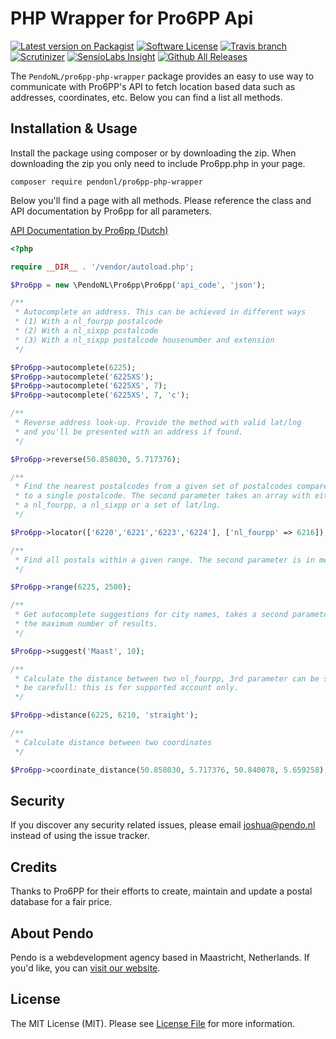 # PHP Wrapper for Pro6PP Api

[![Latest version on Packagist](https://img.shields.io/packagist/v/pendonl/laravel-fontawesome.svg?style=flat-square)](https://packagist.org/packages/pendonl/laravel-fontawesome)
[![Software License](https://img.shields.io/badge/license-MIT-brightgreen.svg?style=flat-square)](LICENSE)
[![Travis branch](https://img.shields.io/travis/PendoNL/laravel-fontawesome/master.svg)](https://travis-ci.org/PendoNL/laravel-fontawesome)
[![Scrutinizer](https://img.shields.io/scrutinizer/g/PendoNL/laravel-fontawesome.svg)](https://scrutinizer-ci.com/g/PendoNL/laravel-fontawesome/)
[![SensioLabs Insight](https://img.shields.io/sensiolabs/i/e660c560-9d50-43e3-9be1-e556ba78f189.svg)](https://insight.sensiolabs.com/projects/e660c560-9d50-43e3-9be1-e556ba78f189)
[![Github All Releases](https://img.shields.io/github/downloads/pendo/laravel-fontawesome/total.svg)](https://github.com/pendonl/laravel-fontawesome)

The `PendoNL/pro6pp-php-wrapper` package provides an easy to use way to communicate with Pro6PP's API to fetch location based data such as addresses, coordinates, etc. Below you can find a list all methods.

## Installation & Usage

Install the package using composer or by downloading the zip. When downloading the zip you only need to include Pro6pp.php in your page.

`composer require pendonl/pro6pp-php-wrapper`

Below you'll find a page with all methods.  Please reference the class and API documentation by Pro6pp for all parameters. 

[API Documentation by Pro6pp (Dutch)](https://www.pro6pp.nl/developers/basic-information)

```php
<?php

require __DIR__ . '/vendor/autoload.php';

$Pro6pp = new \PendoNL\Pro6pp\Pro6pp('api_code', 'json');

/**
 * Autocomplete an address. This can be achieved in different ways
 * (1) With a nl_fourpp postalcode
 * (2) With a nl_sixpp postalcode
 * (3) With a nl_sixpp postalcode housenumber and extension
 */

$Pro6pp->autocomplete(6225);
$Pro6pp->autocomplete('6225XS');
$Pro6pp->autocomplete('6225XS', 7);
$Pro6pp->autocomplete('6225XS', 7, 'c');

/**
 * Reverse address look-up. Provide the method with valid lat/lng
 * and you'll be presented with an address if found.
 */

$Pro6pp->reverse(50.858030, 5.717376);

/**
 * Find the nearest postalcodes from a given set of postalcodes compared
 * to a single postalcode. The second parameter takes an array with either
 * a nl_fourpp, a nl_sixpp or a set of lat/lng.
 */

$Pro6pp->locator(['6220','6221','6223','6224'], ['nl_fourpp' => 6216]);

/**
 * Find all postals within a given range. The second parameter is in meters.
 */

$Pro6pp->range(6225, 2500);

/**
 * Get autocomplete suggestions for city names, takes a second parameter for
 * the maximum number of results.
 */

$Pro6pp->suggest('Maast', 10);

/**
 * Calculate the distance between two nl_fourpp, 3rd parameter can be set to 'road',
 * be carefull: this is for supported account only.
 */

$Pro6pp->distance(6225, 6210, 'straight');

/**
 * Calculate distance between two coordinates
 */

$Pro6pp->coordinate_distance(50.858030, 5.717376, 50.840078, 5.659258);
```

## Security

If you discover any security related issues, please email joshua@pendo.nl instead of using the issue tracker.

## Credits

Thanks to Pro6PP for their efforts to create, maintain and update a postal database for a fair price.

## About Pendo
Pendo is a webdevelopment agency based in Maastricht, Netherlands. If you'd like, you can [visit our website](https://pendo.nl).

## License

The MIT License (MIT). Please see [License File](LICENSE) for more information.
